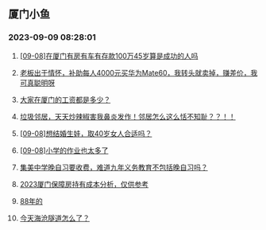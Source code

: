 ## 厦门小鱼 
### 2023-09-09 08:28:01

1. [[09-08]在厦门有房有车有存款100万45岁算是成功的人吗](http://bbs.xmfish.com/read-htm-tid-18068254.html)

2. [老板出于情怀，补助每人4000元买华为Mate60，我转头就卖掉，赚差价，我可真聪明呀](http://bbs.xmfish.com/read-htm-tid-18068186.html)

3. [大家在厦门的工资都是多少？](http://bbs.xmfish.com/read-htm-tid-18068309.html)

4. [垃圾邻居，天天炒辣椒害我鼻炎发作！邻居怎么这么恬不知耻？？！！](http://bbs.xmfish.com/read-htm-tid-18068195.html)

5. [[09-08]想结婚生娃，取40岁女人合适吗？](http://bbs.xmfish.com/read-htm-tid-18068364.html)

6. [[09-08]小学的作业也太多了](http://bbs.xmfish.com/read-htm-tid-18068217.html)

7. [集美中学晚自习要收费，难道九年义务教育不包括晚自习吗？](http://bbs.xmfish.com/read-htm-tid-18068426.html)

8. [2023厦门保障房持有成本分析，仅供参考](http://bbs.xmfish.com/read-htm-tid-18068446.html)

9. [88年的](http://bbs.xmfish.com/read-htm-tid-18068403.html)

10. [今天海沧隧道怎么了？](http://bbs.xmfish.com/read-htm-tid-18068192.html)

